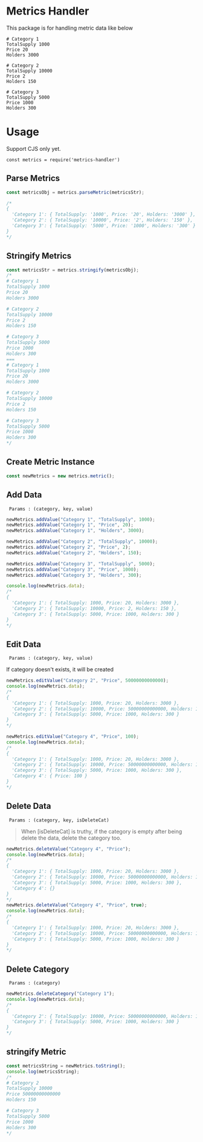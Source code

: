 # Metrics Handler

This package is for handling metric data like below

```
# Category 1
TotalSupply 1000
Price 20
Holders 3000

# Category 2
TotalSupply 10000
Price 2
Holders 150

# Category 3
TotalSupply 5000
Price 1000
Holders 300
```

# Usage

Support CJS only yet.

`const metrics = require('metrics-handler')`

## Parse Metrics

```js
const metricsObj = metrics.parseMetric(metricsStr);

/*
{
  'Category 1': { TotalSupply: '1000', Price: '20', Holders: '3000' },
  'Category 2': { TotalSupply: '10000', Price: '2', Holders: '150' },
  'Category 3': { TotalSupply: '5000', Price: '1000', Holders: '300' }
}
*/
```

## Stringify Metrics

```js
const metricsStr = metrics.stringify(metricsObj);
/*
# Category 1
TotalSupply 1000
Price 20
Holders 3000

# Category 2
TotalSupply 10000
Price 2
Holders 150

# Category 3
TotalSupply 5000
Price 1000
Holders 300
===
# Category 1
TotalSupply 1000
Price 20
Holders 3000

# Category 2
TotalSupply 10000
Price 2
Holders 150

# Category 3
TotalSupply 5000
Price 1000
Holders 300
*/
```

## Create Metric Instance

```js
const newMetrics = new metrics.metric();
```

## Add Data

` Params : (category, key, value)`

```js
newMetrics.addValue("Category 1", "TotalSupply", 1000);
newMetrics.addValue("Category 1", "Price", 20);
newMetrics.addValue("Category 1", "Holders", 3000);

newMetrics.addValue("Category 2", "TotalSupply", 10000);
newMetrics.addValue("Category 2", "Price", 2);
newMetrics.addValue("Category 2", "Holders", 150);

newMetrics.addValue("Category 3", "TotalSupply", 5000);
newMetrics.addValue("Category 3", "Price", 1000);
newMetrics.addValue("Category 3", "Holders", 300);

console.log(newMetrics.data);
/*
{
  'Category 1': { TotalSupply: 1000, Price: 20, Holders: 3000 },
  'Category 2': { TotalSupply: 10000, Price: 2, Holders: 150 },
  'Category 3': { TotalSupply: 5000, Price: 1000, Holders: 300 }
}
*/
```

## Edit Data

` Params : (category, key, value)`

If category doesn't exists, it will be created

```js
newMetrics.editValue("Category 2", "Price", 50000000000000);
console.log(newMetrics.data);
/*
{
  'Category 1': { TotalSupply: 1000, Price: 20, Holders: 3000 },
  'Category 2': { TotalSupply: 10000, Price: 50000000000000, Holders: 150 },
  'Category 3': { TotalSupply: 5000, Price: 1000, Holders: 300 }
}
*/

newMetrics.editValue("Category 4", "Price", 100);
console.log(newMetrics.data);
/*
{
  'Category 1': { TotalSupply: 1000, Price: 20, Holders: 3000 },
  'Category 2': { TotalSupply: 10000, Price: 50000000000000, Holders: 150 },
  'Category 3': { TotalSupply: 5000, Price: 1000, Holders: 300 },
  'Category 4': { Price: 100 }
}
*/
```

## Delete Data

` Params : (category, key, isDeleteCat)`

> When [isDeleteCat] is truthy, if the category is empty after being delete the data, delete the category too.

```js
newMetrics.deleteValue("Category 4", "Price");
console.log(newMetrics.data);
/*
{
  'Category 1': { TotalSupply: 1000, Price: 20, Holders: 3000 },
  'Category 2': { TotalSupply: 10000, Price: 50000000000000, Holders: 150 },
  'Category 3': { TotalSupply: 5000, Price: 1000, Holders: 300 },
  'Category 4': {}
}
*/
newMetrics.deleteValue("Category 4", "Price", true);
console.log(newMetrics.data);
/*
{
  'Category 1': { TotalSupply: 1000, Price: 20, Holders: 3000 },
  'Category 2': { TotalSupply: 10000, Price: 50000000000000, Holders: 150 },
  'Category 3': { TotalSupply: 5000, Price: 1000, Holders: 300 }
}
*/
```

## Delete Category

` Params : (category)`

```js
newMetrics.deleteCategory("Category 1");
console.log(newMetrics.data);
/*
{
  'Category 2': { TotalSupply: 10000, Price: 50000000000000, Holders: 150 },
  'Category 3': { TotalSupply: 5000, Price: 1000, Holders: 300 }
}
*/
```

## stringify Metric

```js
const metricsString = newMetrics.toString();
console.log(metricsString);
/*
# Category 2
TotalSupply 10000
Price 50000000000000
Holders 150

# Category 3
TotalSupply 5000
Price 1000
Holders 300
*/
```
